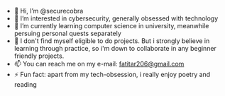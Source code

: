- 👋 Hi, I’m @securecobra
- 👀 I’m interested in cybersecurity, generally obsessed with technology
- 🌱 I’m currently learning computer science in university, meanwhile persuing personal quests separately
- 💞️ I don't find myself eligible to do projects. But i strongly believe in learning through practice, so i'm down to collaborate in any beginner friendly projects.
- 📫 You can reach me on my e-mail: fatitar206@gmail.com
- ⚡ Fun fact: apart from my tech-obsession, i really enjoy poetry and reading

<!---
securecobra/securecobra is a ✨ special ✨ repository because its `README.md` (this file) appears on your GitHub profile.
You can click the Preview link to take a look at your changes.
--->
